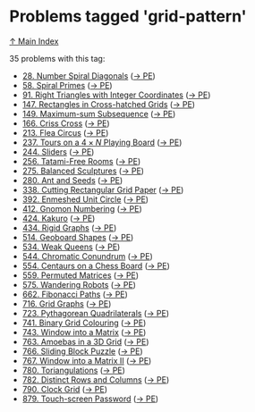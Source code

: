 # Problems tagged 'grid-pattern'

[↑ Main Index](../README.md)

35 problems with this tag:

- [28. Number Spiral Diagonals](../problems/28.md) ([→ PE](https://projecteuler.net/problem=28))
- [58. Spiral Primes](../problems/58.md) ([→ PE](https://projecteuler.net/problem=58))
- [91. Right Triangles with Integer Coordinates](../problems/91.md) ([→ PE](https://projecteuler.net/problem=91))
- [147. Rectangles in Cross-hatched Grids](../problems/147.md) ([→ PE](https://projecteuler.net/problem=147))
- [149. Maximum-sum Subsequence](../problems/149.md) ([→ PE](https://projecteuler.net/problem=149))
- [166. Criss Cross](../problems/166.md) ([→ PE](https://projecteuler.net/problem=166))
- [213. Flea Circus](../problems/213.md) ([→ PE](https://projecteuler.net/problem=213))
- [237. Tours on a $4 \times N$ Playing Board](../problems/237.md) ([→ PE](https://projecteuler.net/problem=237))
- [244. Sliders](../problems/244.md) ([→ PE](https://projecteuler.net/problem=244))
- [256. Tatami-Free Rooms](../problems/256.md) ([→ PE](https://projecteuler.net/problem=256))
- [275. Balanced Sculptures](../problems/275.md) ([→ PE](https://projecteuler.net/problem=275))
- [280. Ant and Seeds](../problems/280.md) ([→ PE](https://projecteuler.net/problem=280))
- [338. Cutting Rectangular Grid Paper](../problems/338.md) ([→ PE](https://projecteuler.net/problem=338))
- [392. Enmeshed Unit Circle](../problems/392.md) ([→ PE](https://projecteuler.net/problem=392))
- [412. Gnomon Numbering](../problems/412.md) ([→ PE](https://projecteuler.net/problem=412))
- [424. Kakuro](../problems/424.md) ([→ PE](https://projecteuler.net/problem=424))
- [434. Rigid Graphs](../problems/434.md) ([→ PE](https://projecteuler.net/problem=434))
- [514. Geoboard Shapes](../problems/514.md) ([→ PE](https://projecteuler.net/problem=514))
- [534. Weak Queens](../problems/534.md) ([→ PE](https://projecteuler.net/problem=534))
- [544. Chromatic Conundrum](../problems/544.md) ([→ PE](https://projecteuler.net/problem=544))
- [554. Centaurs on a Chess Board](../problems/554.md) ([→ PE](https://projecteuler.net/problem=554))
- [559. Permuted Matrices](../problems/559.md) ([→ PE](https://projecteuler.net/problem=559))
- [575. Wandering Robots](../problems/575.md) ([→ PE](https://projecteuler.net/problem=575))
- [662. Fibonacci Paths](../problems/662.md) ([→ PE](https://projecteuler.net/problem=662))
- [716. Grid Graphs](../problems/716.md) ([→ PE](https://projecteuler.net/problem=716))
- [723. Pythagorean Quadrilaterals](../problems/723.md) ([→ PE](https://projecteuler.net/problem=723))
- [741. Binary Grid Colouring](../problems/741.md) ([→ PE](https://projecteuler.net/problem=741))
- [743. Window into a Matrix](../problems/743.md) ([→ PE](https://projecteuler.net/problem=743))
- [763. Amoebas in a 3D Grid](../problems/763.md) ([→ PE](https://projecteuler.net/problem=763))
- [766. Sliding Block Puzzle](../problems/766.md) ([→ PE](https://projecteuler.net/problem=766))
- [767. Window into a Matrix II](../problems/767.md) ([→ PE](https://projecteuler.net/problem=767))
- [780. Toriangulations](../problems/780.md) ([→ PE](https://projecteuler.net/problem=780))
- [782. Distinct Rows and Columns](../problems/782.md) ([→ PE](https://projecteuler.net/problem=782))
- [790. Clock Grid](../problems/790.md) ([→ PE](https://projecteuler.net/problem=790))
- [879. Touch-screen Password](../problems/879.md) ([→ PE](https://projecteuler.net/problem=879))
